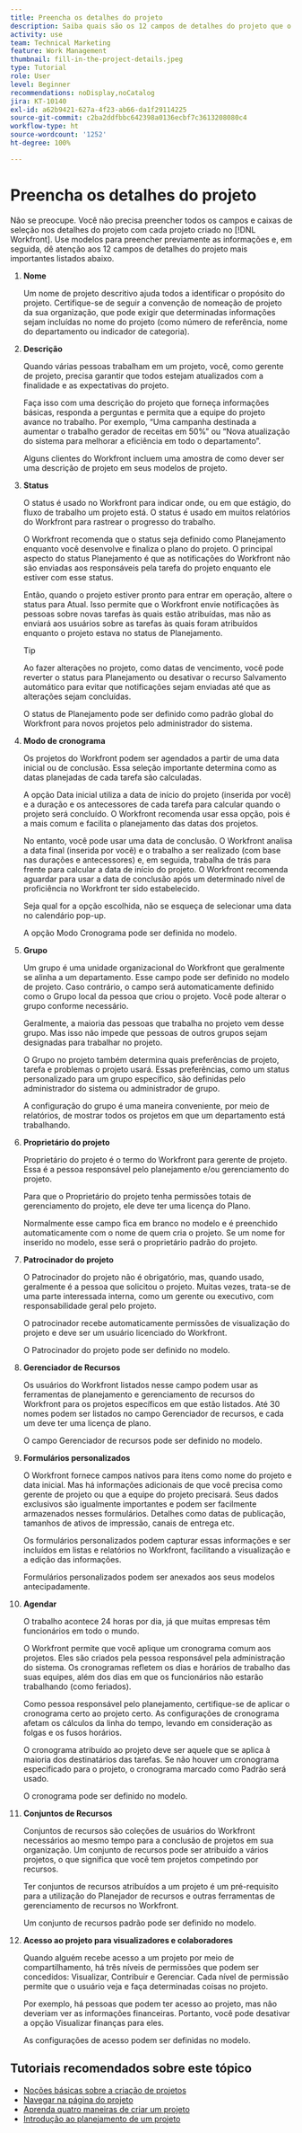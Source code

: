 ```yaml
---
title: Preencha os detalhes do projeto
description: Saiba quais são os 12 campos de detalhes do projeto que o  [!DNL  Workfront]  recomenda que você preencha ao criar um projeto.
activity: use
team: Technical Marketing
feature: Work Management
thumbnail: fill-in-the-project-details.jpeg
type: Tutorial
role: User
level: Beginner
recommendations: noDisplay,noCatalog
jira: KT-10140
exl-id: a62b9421-627a-4f23-ab66-da1f29114225
source-git-commit: c2ba2ddfbbc642398a0136ecbf7c3613208080c4
workflow-type: ht
source-wordcount: '1252'
ht-degree: 100%

---
```


# Preencha os detalhes do projeto

Não se preocupe. Você não precisa preencher todos os campos e caixas de seleção nos detalhes do projeto com cada projeto criado no [!DNL  Workfront]. Use modelos para preencher previamente as informações e, em seguida, dê atenção aos 12 campos de detalhes do projeto mais importantes listados abaixo.

1. **Nome**

   Um nome de projeto descritivo ajuda todos a identificar o propósito do projeto. Certifique-se de seguir a convenção de nomeação de projeto da sua organização, que pode exigir que determinadas informações sejam incluídas no nome do projeto (como número de referência, nome do departamento ou indicador de categoria).


1. **Descrição**

   Quando várias pessoas trabalham em um projeto, você, como gerente de projeto, precisa garantir que todos estejam atualizados com a finalidade e as expectativas do projeto.

   Faça isso com uma descrição do projeto que forneça informações básicas, responda a perguntas e permita que a equipe do projeto avance no trabalho. Por exemplo, “Uma campanha destinada a aumentar o trabalho gerador de receitas em 50%” ou “Nova atualização do sistema para melhorar a eficiência em todo o departamento”.

   Alguns clientes do Workfront incluem uma amostra de como dever ser uma descrição de projeto em seus modelos de projeto.

1. **Status**

   O status é usado no Workfront para indicar onde, ou em que estágio, do fluxo de trabalho um projeto está. O status é usado em muitos relatórios do Workfront para rastrear o progresso do trabalho.

   O Workfront recomenda que o status seja definido como Planejamento enquanto você desenvolve e finaliza o plano do projeto. O principal aspecto do status Planejamento é que as notificações do Workfront não são enviadas aos responsáveis pela tarefa do projeto enquanto ele estiver com esse status.

   Então, quando o projeto estiver pronto para entrar em operação, altere o status para Atual. Isso permite que o Workfront envie notificações às pessoas sobre novas tarefas às quais estão atribuídas, mas não as enviará aos usuários sobre as tarefas às quais foram atribuídos enquanto o projeto estava no status de Planejamento.

   >[!TIP]
   >
   >  Ao fazer alterações no projeto, como datas de vencimento, você pode reverter o status para Planejamento ou desativar o recurso Salvamento automático para evitar que notificações sejam enviadas até que as alterações sejam concluídas.

   O status de Planejamento pode ser definido como padrão global do Workfront para novos projetos pelo administrador do sistema.

1. **Modo de cronograma**

   Os projetos do Workfront podem ser agendados a partir de uma data inicial ou de conclusão. Essa seleção importante determina como as datas planejadas de cada tarefa são calculadas.

   A opção Data inicial utiliza a data de início do projeto (inserida por você) e a duração e os antecessores de cada tarefa para calcular quando o projeto será concluído. O Workfront recomenda usar essa opção, pois é a mais comum e facilita o planejamento das datas dos projetos.

   No entanto, você pode usar uma data de conclusão. O Workfront analisa a data final (inserida por você) e o trabalho a ser realizado (com base nas durações e antecessores) e, em seguida, trabalha de trás para frente para calcular a data de início do projeto. O Workfront recomenda aguardar para usar a data de conclusão após um determinado nível de proficiência no Workfront ter sido estabelecido.

   Seja qual for a opção escolhida, não se esqueça de selecionar uma data no calendário pop-up.

   A opção Modo Cronograma pode ser definida no modelo.

1. **Grupo**

   Um grupo é uma unidade organizacional do Workfront que geralmente se alinha a um departamento. Esse campo pode ser definido no modelo de projeto. Caso contrário, o campo será automaticamente definido como o Grupo local da pessoa que criou o projeto. Você pode alterar o grupo conforme necessário.

   Geralmente, a maioria das pessoas que trabalha no projeto vem desse grupo. Mas isso não impede que pessoas de outros grupos sejam designadas para trabalhar no projeto.

   O Grupo no projeto também determina quais preferências de projeto, tarefa e problemas o projeto usará. Essas preferências, como um status personalizado para um grupo específico, são definidas pelo administrador do sistema ou administrador de grupo.

   A configuração do grupo é uma maneira conveniente, por meio de relatórios, de mostrar todos os projetos em que um departamento está trabalhando.

1. **Proprietário do projeto**

   Proprietário do projeto é o termo do Workfront para gerente de projeto. Essa é a pessoa responsável pelo planejamento e/ou gerenciamento do projeto.

   Para que o Proprietário do projeto tenha permissões totais de gerenciamento do projeto, ele deve ter uma licença do Plano.

   Normalmente esse campo fica em branco no modelo e é preenchido automaticamente com o nome de quem cria o projeto. Se um nome for inserido no modelo, esse será o proprietário padrão do projeto.

1. **Patrocinador do projeto**

   O Patrocinador do projeto não é obrigatório, mas, quando usado, geralmente é a pessoa que solicitou o projeto. Muitas vezes, trata-se de uma parte interessada interna, como um gerente ou executivo, com responsabilidade geral pelo projeto.

   O patrocinador recebe automaticamente permissões de visualização do projeto e deve ser um usuário licenciado do Workfront.

   O Patrocinador do projeto pode ser definido no modelo.

1. **Gerenciador de Recursos**

   Os usuários do Workfront listados nesse campo podem usar as ferramentas de planejamento e gerenciamento de recursos do Workfront para os projetos específicos em que estão listados. Até 30 nomes podem ser listados no campo Gerenciador de recursos, e cada um deve ter uma licença de plano.

   O campo Gerenciador de recursos pode ser definido no modelo.

1. **Formulários personalizados**

   O Workfront fornece campos nativos para itens como nome do projeto e data inicial. Mas há informações adicionais de que você precisa como gerente de projeto ou que a equipe do projeto precisará. Seus dados exclusivos são igualmente importantes e podem ser facilmente armazenados nesses formulários. Detalhes como datas de publicação, tamanhos de ativos de impressão, canais de entrega etc.

   Os formulários personalizados podem capturar essas informações e ser incluídos em listas e relatórios no Workfront, facilitando a visualização e a edição das informações.

   Formulários personalizados podem ser anexados aos seus modelos antecipadamente.

1. **Agendar**

   O trabalho acontece 24 horas por dia, já que muitas empresas têm funcionários em todo o mundo.

   O Workfront permite que você aplique um cronograma comum aos projetos. Eles são criados pela pessoa responsável pela administração do sistema. Os cronogramas refletem os dias e horários de trabalho das suas equipes, além dos dias em que os funcionários não estarão trabalhando (como feriados).

   Como pessoa responsável pelo planejamento, certifique-se de aplicar o cronograma certo ao projeto certo. As configurações de cronograma afetam os cálculos da linha do tempo, levando em consideração as folgas e os fusos horários.

   O cronograma atribuído ao projeto deve ser aquele que se aplica à maioria dos destinatários das tarefas. Se não houver um cronograma especificado para o projeto, o cronograma marcado como Padrão será usado.

   O cronograma pode ser definido no modelo.

1. **Conjuntos de Recursos**

   Conjuntos de recursos são coleções de usuários do Workfront necessários ao mesmo tempo para a conclusão de projetos em sua organização. Um conjunto de recursos pode ser atribuído a vários projetos, o que significa que você tem projetos competindo por recursos.

   Ter conjuntos de recursos atribuídos a um projeto é um pré-requisito para a utilização do Planejador de recursos e outras ferramentas de gerenciamento de recursos no Workfront.

   Um conjunto de recursos padrão pode ser definido no modelo.

1. **Acesso ao projeto para visualizadores e colaboradores**

   Quando alguém recebe acesso a um projeto por meio de compartilhamento, há três níveis de permissões que podem ser concedidos: Visualizar, Contribuir e Gerenciar. Cada nível de permissão permite que o usuário veja e faça determinadas coisas no projeto.

   Por exemplo, há pessoas que podem ter acesso ao projeto, mas não deveriam ver as informações financeiras. Portanto, você pode desativar a opção Visualizar finanças para eles.

   As configurações de acesso podem ser definidas no modelo.

## Tutoriais recomendados sobre este tópico

* [Noções básicas sobre a criação de projetos](https://experienceleague.adobe.com/pt-br/docs/workfront-learn/tutorials-workfront/manage-work/projects/understand-basic-project-creation)
* [Navegar na página do projeto](https://experienceleague.adobe.com/pt-br/docs/workfront-learn/tutorials-workfront/manage-work/projects/navigate-the-project-page)
* [Aprenda quatro maneiras de criar um projeto](https://experienceleague.adobe.com/pt-br/docs/workfront-learn/tutorials-workfront/manage-work/projects/understand-other-ways-to-create-projects)
* [Introdução ao planejamento de um projeto](https://experienceleague.adobe.com/pt-br/docs/workfront-learn/tutorials-workfront/manage-work/projects/getting-started-plan-a-project)
